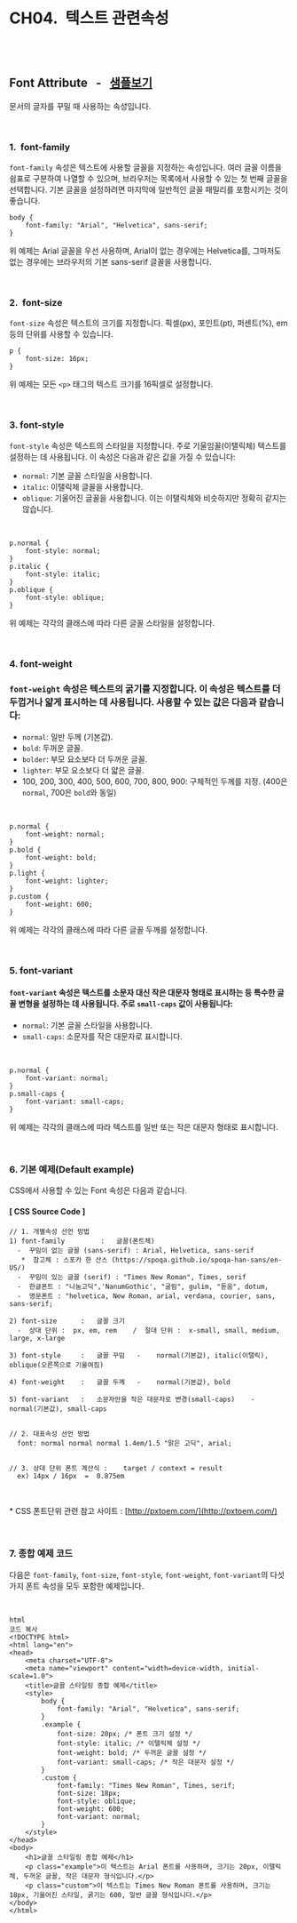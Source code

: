 
# CH04.  텍스트 관련속성

<br>
<br>

## Font Attribute   \-   [샘플보기](http://wdschools.co.kr/gate/classroom/chapter2-css3/page/sample/css/test5.html)

문서의 글자를 꾸밀 때 사용하는 속성입니다.

<br>

### 1.  font-family

`font-family` 속성은 텍스트에 사용할 글꼴을 지정하는 속성입니다. 여러 글꼴 이름을 쉼표로 구분하여 나열할 수 있으며, 브라우저는 목록에서 사용할 수 있는 첫 번째 글꼴을 선택합니다. 기본 글꼴을 설정하려면 마지막에 일반적인 글꼴 패밀리를 포함시키는 것이 좋습니다.
  

```
body {
    font-family: "Arial", "Helvetica", sans-serif;
}
```  

위 예제는 Arial 글꼴을 우선 사용하며, Arial이 없는 경우에는 Helvetica를, 그마저도 없는 경우에는 브라우저의 기본 sans-serif 글꼴을 사용합니다.

<br>

### 2.  font-size

`font-size` 속성은 텍스트의 크기를 지정합니다. 픽셀(px), 포인트(pt), 퍼센트(%), em 등의 단위를 사용할 수 있습니다.  

```
p {
    font-size: 16px;
}
```  

위 예제는 모든 `<p>` 태그의 텍스트 크기를 16픽셀로 설정합니다.

<br>  

### 3. font-style

`font-style` 속성은 텍스트의 스타일을 지정합니다. 주로 기울임꼴(이탤릭체) 텍스트를 설정하는 데 사용됩니다. 이 속성은 다음과 같은 값을 가질 수 있습니다:

  

- `normal`: 기본 글꼴 스타일을 사용합니다.
- `italic`: 이탤릭체 글꼴을 사용합니다.
- `oblique`: 기울어진 글꼴을 사용합니다. 이는 이탤릭체와 비슷하지만 정확히 같지는 않습니다.

<br>

```
p.normal {
    font-style: normal;
}
p.italic {
    font-style: italic;
}
p.oblique {
    font-style: oblique;
}
```  

위 예제는 각각의 클래스에 따라 다른 글꼴 스타일을 설정합니다.

<br>  

### 4. font-weight

### `font-weight` 속성은 텍스트의 굵기를 지정합니다. 이 속성은 텍스트를 더 두껍거나 얇게 표시하는 데 사용됩니다. 사용할 수 있는 값은 다음과 같습니다:  

- `normal`: 일반 두께 (기본값).
- `bold`: 두꺼운 글꼴.
- `bolder`: 부모 요소보다 더 두꺼운 글꼴.
- `lighter`: 부모 요소보다 더 얇은 글꼴.
- 100, 200, 300, 400, 500, 600, 700, 800, 900: 구체적인 두께를 지정. (400은 `normal`, 700은 `bold`와 동일)

<br>

```
p.normal {
    font-weight: normal;
}
p.bold {
    font-weight: bold;
}
p.light {
    font-weight: lighter;
}
p.custom {
    font-weight: 600;
}
```

위 예제는 각각의 클래스에 따라 다른 글꼴 두께를 설정합니다.

<br>  

### 5. font-variant

#### `font-variant` 속성은 텍스트를 소문자 대신 작은 대문자 형태로 표시하는 등 특수한 글꼴 변형을 설정하는 데 사용됩니다. 주로 `small-caps` 값이 사용됩니다:  

- `normal`: 기본 글꼴 스타일을 사용합니다.
- `small-caps`: 소문자를 작은 대문자로 표시합니다.

<br>

```
p.normal {
    font-variant: normal;
}
p.small-caps {
    font-variant: small-caps;
}
```

위 예제는 각각의 클래스에 따라 텍스트를 일반 또는 작은 대문자 형태로 표시합니다.

<br>

### 6\. 기본 예제(Default example)

CSS에서 사용할 수 있는 Font 속성은 다음과 같습니다. 

#### \[ CSS Source Code \]

```
// 1. 개별속성 선언 방법
1) font-family         :   글꼴(폰트체) 	
  -  꾸밈이 없는 글꼴 (sans-serif) : Arial, Helvetica, sans-serif    
   *  참고체 : 스포카 한 산스 (https://spoqa.github.io/spoqa-han-sans/en-US/)
  -  꾸밈이 있는 글꼴 (serif) : "Times New Roman", Times, serif 
  -  한글폰트 : "나눔고딕",'NanumGothic', "굴림", gulim, "돋움", dotum, 
  -  영문폰트 : "helvetica, New Roman, arial, verdana, courier, sans, sans-serif;

2) font-size      :   글꼴 크기   
  -  상대 단위 :  px, em, rem    /  절대 단위 :  x-small, small, medium, large, x-large

3) font-style     :   글꼴 꾸밈   -    normal(기본값), italic(이탤릭), oblique(오른쪽으로 기울여짐)

4) font-weight    :   글꼴 두께   -    normal(기본값), bold

5) font-variant   :   소문자만을 작은 대문자로 변경(small-caps)    -    normal(기본값), small-caps


// 2. 대표속성 선언 방법
  font: normal normal normal 1.4em/1.5 "맑은 고딕", arial;
	
	
// 3. 상대 단위 폰트 계산식 :    target / context = result
  ex) 14px / 16px  =  0.875em
```

<br>

\* CSS 폰트단위 관련 참고 사이트 : [http://pxtoem.com/](http://pxtoem.com/)

  
<br>
  

  

### 7. 종합 예제 코드

다음은 `font-family`, `font-size`, `font-style`, `font-weight`, `font-variant`의 다섯 가지 폰트 속성을 모두 포함한 예제입니다.

<br>

```
html
코드 복사
<!DOCTYPE html>
<html lang="en">
<head>
    <meta charset="UTF-8">
    <meta name="viewport" content="width=device-width, initial-scale=1.0">
    <title>글꼴 스타일링 종합 예제</title>
    <style>
        body {
            font-family: "Arial", "Helvetica", sans-serif;
        }
        .example {
            font-size: 20px; /* 폰트 크기 설정 */
            font-style: italic; /* 이탤릭체 설정 */
            font-weight: bold; /* 두꺼운 글꼴 설정 */
            font-variant: small-caps; /* 작은 대문자 설정 */
        }
        .custom {
            font-family: "Times New Roman", Times, serif;
            font-size: 18px;
            font-style: oblique;
            font-weight: 600;
            font-variant: normal;
        }
    </style>
</head>
<body>
    <h1>글꼴 스타일링 종합 예제</h1>
    <p class="example">이 텍스트는 Arial 폰트를 사용하며, 크기는 20px, 이탤릭체, 두꺼운 글꼴, 작은 대문자 형식입니다.</p>
    <p class="custom">이 텍스트는 Times New Roman 폰트를 사용하며, 크기는 18px, 기울어진 스타일, 굵기는 600, 일반 글꼴 형식입니다.</p>
</body>
</html>
```

